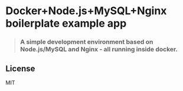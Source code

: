 # Docker+Node.js+MySQL+Nginx boilerplate example app

> ### A simple development environment based on Node.js/MySQL and Nginx - all running inside docker.

## License

MIT
